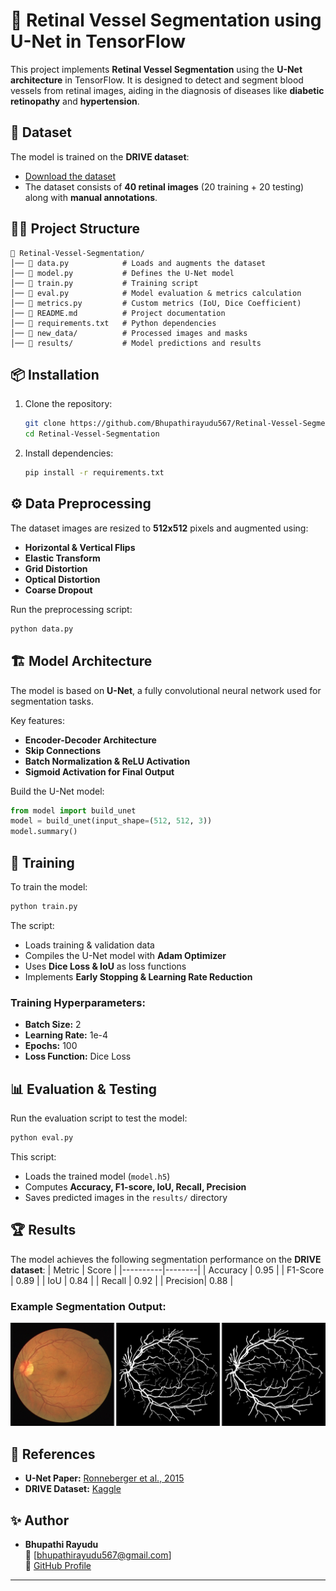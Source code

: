 # 🏥 Retinal Vessel Segmentation using U-Net in TensorFlow

This project implements **Retinal Vessel Segmentation** using the **U-Net architecture** in TensorFlow. It is designed to detect and segment blood vessels from retinal images, aiding in the diagnosis of diseases like **diabetic retinopathy** and **hypertension**.

## 📌 Dataset
The model is trained on the **DRIVE dataset**:
- [Download the dataset](https://www.kaggle.com/datasets/zionfuo/drive2004)
- The dataset consists of **40 retinal images** (20 training + 20 testing) along with **manual annotations**.

## 💁️‍♂️ Project Structure
```
📂 Retinal-Vessel-Segmentation/
│── 📝 data.py            # Loads and augments the dataset
│── 📝 model.py           # Defines the U-Net model
│── 📝 train.py           # Training script
│── 📝 eval.py            # Model evaluation & metrics calculation
│── 📝 metrics.py         # Custom metrics (IoU, Dice Coefficient)
│── 📝 README.md          # Project documentation
│── 📝 requirements.txt   # Python dependencies
│── 📂 new_data/          # Processed images and masks
│── 📂 results/           # Model predictions and results
```

## 📦 Installation
1. Clone the repository:
   ```bash
   git clone https://github.com/Bhupathirayudu567/Retinal-Vessel-Segmentation.git
   cd Retinal-Vessel-Segmentation
   ```
2. Install dependencies:
   ```bash
   pip install -r requirements.txt
   ```

## ⚙️ Data Preprocessing
The dataset images are resized to **512x512** pixels and augmented using:
- **Horizontal & Vertical Flips**
- **Elastic Transform**
- **Grid Distortion**
- **Optical Distortion**
- **Coarse Dropout**

Run the preprocessing script:
```bash
python data.py
```

## 🏗️ Model Architecture
The model is based on **U-Net**, a fully convolutional neural network used for segmentation tasks.

Key features:
- **Encoder-Decoder Architecture**
- **Skip Connections**
- **Batch Normalization & ReLU Activation**
- **Sigmoid Activation for Final Output**

Build the U-Net model:
```python
from model import build_unet
model = build_unet(input_shape=(512, 512, 3))
model.summary()
```

## 🚀 Training
To train the model:
```bash
python train.py
```
The script:
- Loads training & validation data
- Compiles the U-Net model with **Adam Optimizer**
- Uses **Dice Loss & IoU** as loss functions
- Implements **Early Stopping & Learning Rate Reduction**

### **Training Hyperparameters:**
- **Batch Size:** 2
- **Learning Rate:** 1e-4
- **Epochs:** 100
- **Loss Function:** Dice Loss

## 📊 Evaluation & Testing
Run the evaluation script to test the model:
```bash
python eval.py
```
This script:
- Loads the trained model (`model.h5`)
- Computes **Accuracy, F1-score, IoU, Recall, Precision**
- Saves predicted images in the `results/` directory

## 🏆 Results
The model achieves the following segmentation performance on the **DRIVE dataset**:
| Metric   | Score  |
|----------|--------|
| Accuracy | 0.95   |
| F1-Score | 0.89   |
| IoU      | 0.84   |
| Recall   | 0.92   |
| Precision| 0.88   |

### Example Segmentation Output:
 ![Segmentation Result](results/01_test.png)
 
## 📌 References
- **U-Net Paper:** [Ronneberger et al., 2015](https://arxiv.org/abs/1505.04597)
- **DRIVE Dataset:** [Kaggle](https://www.kaggle.com/datasets/zionfuo/drive2004)

## ✨ Author
- **Bhupathi Rayudu**  
  📧 [bhupathirayudu567@gmail.com]  
  🔗 [GitHub Profile](https://github.com/Bhupathirayudu567)

---

